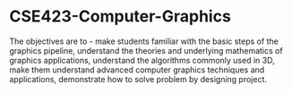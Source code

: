 # CSE423-Computer-Graphics
The objectives are to - make students familiar with the basic steps of the graphics pipeline, understand the theories and underlying mathematics of graphics applications, understand the algorithms commonly used in 3D, make them understand advanced computer graphics techniques and applications, demonstrate how to solve problem by designing project.
